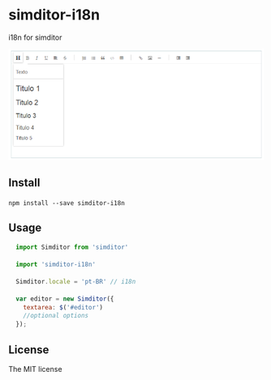 # simditor-i18n

i18n for simditor

<p text-align="center">
  <img src="https://raw.githubusercontent.com/projecao/simditor-i18n/master/editor.png"/>
</p>

## Install 

`npm install --save simditor-i18n`

## Usage

```js
  import Simditor from 'simditor'
  
  import 'simditor-i18n'
  
  Simditor.locale = 'pt-BR' // i18n
  
  var editor = new Simditor({
    textarea: $('#editor')
    //optional options
  });
```

## License

The MIT license
